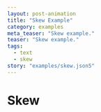 ```yaml
---
layout: post-animation
title: "Skew Example"
category: examples
meta_teaser: "Skew example."
teaser: "Skew example."
tags: 
  - text
  - skew
story: "examples/skew.json5"
---
```

# Skew

